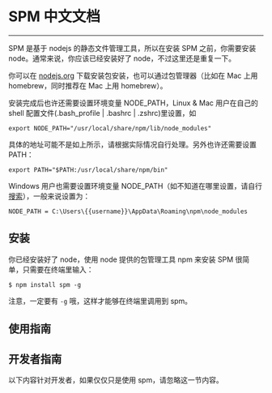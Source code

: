 # SPM 中文文档

-----------

SPM 是基于 nodejs 的静态文件管理工具，所以在安装 SPM 之前，你需要安装 node。通常来说，你应该已经安装好了 node，不过这里还是重复一下。

你可以在 [nodejs.org](http://nodejs.org/) 下载安装包安装，也可以通过包管理器（比如在 Mac 上用 homebrew，同时推荐在 Mac 上用 homebrew）。

安装完成后也许还需要设置环境变量 NODE_PATH，Linux & Mac 用户在自己的 shell 配置文件(.bash_profile | .bashrc | .zshrc)里设置，如

```
export NODE_PATH="/usr/local/share/npm/lib/node_modules"
```

具体的地址可能不是如上所示，请根据实际情况自行处理。另外也许还需要设置 PATH：

```
export PATH="$PATH:/usr/local/share/npm/bin"
```

Windows 用户也需要设置环境变量 NODE_PATH（如不知道在哪里设置，请自行[搜索](https://www.google.com/search?q=windows+%E8%AE%BE%E7%BD%AE%E7%8E%AF%E5%A2%83%E5%8F%98%E9%87%8F)），一般来说设置为：

```
NODE_PATH = C:\Users\{{username}}\AppData\Roaming\npm\node_modules
```


## 安装

你已经安装好了 node，使用 node 提供的包管理工具 npm 来安装 SPM 很简单，只需要在终端里输入：

```
$ npm install spm -g
```

注意，一定要有 ``-g`` 哦，这样才能够在终端里调用到 spm。


## 使用指南



## 开发者指南

以下内容针对开发者，如果仅仅只是使用 spm，请忽略这一节内容。